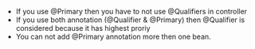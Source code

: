 - If you use @Primary then you have to not use @Qualifiers in controller
- If you use both annotation (@Qualifier & @Primary) then @Qualifier is considered because it has highest proriy
- You can not add @Primary annotation more then one bean.
